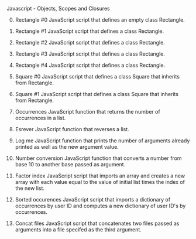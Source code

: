 Javascript - Objects, Scopes and Closures

 0. Rectangle #0
  JavaScript script that defines an empty
  class Rectangle.

 1. Rectangle #1
 JavaScript script that defines a class
  Rectangle. 

 2. Rectangle #2
JavaScript script that defines a class
  Rectangle. 
 3. Rectangle #3
JavaScript script that defines a class
  Rectangle. 
 4. Rectangle #4
  JavaScript script that defines a class
  Rectangle. 

 5. Square #0
 JavaScript script that defines a class Square
  that inherits from Rectangle.

 6. Square #1
JavaScript script that defines a class Square
  that inherits from Rectangle. 
   
 7. Occurrences
JavaScript function that returns the
  number of occurrences in a list.

 8. Esrever
 JavaScript function that reverses a list.

 9. Log me
 JavaScript function that prints the number of
  arguments already printed as well as the new argument value.
 

 10. Number conversion
JavaScript function that converts a number
  from base 10 to another base passed as argument.

 11. Factor index
JavaScript script that imports an array and creates
  a new array with each value equal to the value of initial list times the index of
  the new list.
  

 12. Sorted occurences
  JavaScript script that imports a dictionary
  of occurrences by user ID and computes a new dictionary of user ID's by occurrences.


 13. Concat files
 JavaScript script that concatenates two files
  passed as arguments into a file specifed as the third argument.
